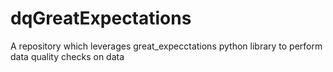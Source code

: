 # dqGreatExpectations

A repository which leverages great_expecctations python library to perform data quality checks on data 
